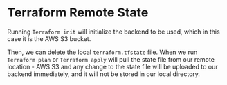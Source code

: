 # Terraform Remote State

Running `Terraform init` will initialize the backend to be used, which in this case it is the AWS S3 bucket.

Then, we can delete the local `terraform.tfstate` file. When we run `Terraform plan` or `Terraform apply` will pull the state file from our remote location - AWS S3 and any change to the state file will be uploaded to our backend immediately, and it will not be stored in our local directory.
